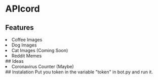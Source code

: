 # APIcord
## Features
<li>Coffee Images</li>
<li>Dog Images</li>
<li>Cat Images (Coming Soon)</li>
<li>Reddit Memes</li>
## Ideas
<li>Coronavirus Counter (Maybe)</li>
## Instalation
Put you token in the variable "token" in bot.py and run it.
